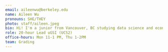 ```yaml
---
email: aileenwu@berkeley.edu
name: Aileen Wu
pronouns: SHE/THEY
photo: staff/aileen.jpeg
bio: Hi! I'm a junior from Vancouver, BC studying data science and econ. Probably chasing snow or fun hikes when not studying. Super stoked to meet everyone!
role: 20-hour Lead uGSI (UCS2)
office-hours: Mon 11-1 PM, Thu 1-2PM
team: Grading
---
```

